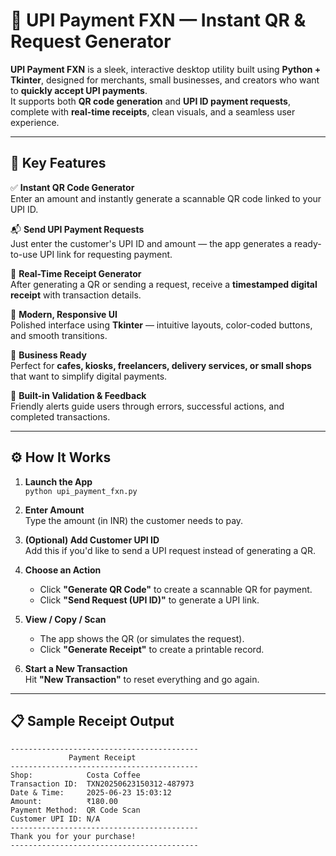 # 💸 UPI Payment FXN — Instant QR & Request Generator

**UPI Payment FXN** is a sleek, interactive desktop utility built using **Python + Tkinter**, designed for merchants, small businesses, and creators who want to **quickly accept UPI payments**.  
It supports both **QR code generation** and **UPI ID payment requests**, complete with **real-time receipts**, clean visuals, and a seamless user experience.

---

## 🚀 Key Features

✅ **Instant QR Code Generator**  
Enter an amount and instantly generate a scannable QR code linked to your UPI ID.

📬 **Send UPI Payment Requests**  
Just enter the customer's UPI ID and amount — the app generates a ready-to-use UPI link for requesting payment.

🧾 **Real-Time Receipt Generator**  
After generating a QR or sending a request, receive a **timestamped digital receipt** with transaction details.

🎨 **Modern, Responsive UI**  
Polished interface using **Tkinter** — intuitive layouts, color-coded buttons, and smooth transitions.

💼 **Business Ready**  
Perfect for **cafes, kiosks, freelancers, delivery services, or small shops** that want to simplify digital payments.

🧠 **Built-in Validation & Feedback**  
Friendly alerts guide users through errors, successful actions, and completed transactions.

---


## ⚙️ How It Works

1. **Launch the App**  
   `python upi_payment_fxn.py`

2. **Enter Amount**  
   Type the amount (in INR) the customer needs to pay.

3. **(Optional) Add Customer UPI ID**  
   Add this if you'd like to send a UPI request instead of generating a QR.

4. **Choose an Action**  
   - Click **"Generate QR Code"** to create a scannable QR for payment.
   - Click **"Send Request (UPI ID)"** to generate a UPI link.

5. **View / Copy / Scan**
   - The app shows the QR (or simulates the request).
   - Click **"Generate Receipt"** to create a printable record.

6. **Start a New Transaction**  
   Hit **"New Transaction"** to reset everything and go again.

---

## 📋 Sample Receipt Output

```plaintext
------------------------------------------
             Payment Receipt
------------------------------------------
Shop:            Costa Coffee
Transaction ID:  TXN20250623150312-487973
Date & Time:     2025-06-23 15:03:12
Amount:          ₹180.00
Payment Method:  QR Code Scan
Customer UPI ID: N/A
------------------------------------------
Thank you for your purchase!
------------------------------------------

